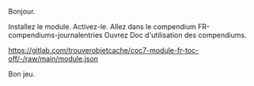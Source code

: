 Bonjour.

Installez le module.
Activez-le.
Allez dans le compendium FR-compendiums-journalentries
Ouvrez Doc d'utilisation des compendiums.

https://gitlab.com/trouverobjetcache/coc7-module-fr-toc-off/-/raw/main/module.json

Bon jeu.